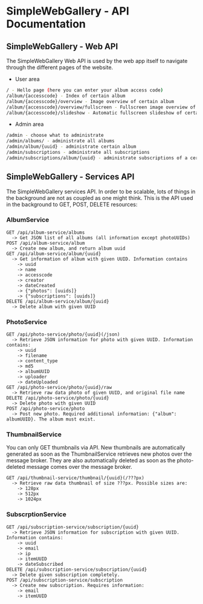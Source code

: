 # SimpleWebGallery - API Documentation

## SimpleWebGallery - Web API
The SimpleWebGallery Web API is used by the web app itself to navigate through the different pages of the website.

* User area
```bash
/ - Hello page (here you can enter your album access code)
/album/{accesscode} - Index of certain album
/album/{accesscode}/overview - Image overview of certain album
/album/{accesscode}/overview/fullscreen - Fullscreen image overview of certain album
/album/{accesscode}/slideshow - Automatic fullscreen slideshow of certain album
```

* Admin area
```bash
/admin - choose what to administrate
/admin/albums/ - administrate all albums
/admin/album/{uuid} - administrate certain album
/admin/subscriptions - administrate all subscriptions
/admin/subscriptions/album/{uuid} - administrate subscriptions of a certain album
```

## SimpleWebGallery - Services API
The SimpleWebGallery services API. In order to be scalable, lots of things in the background are not as coupled as one might think. This is the API used in the background to GET, POST, DELETE resources:

### AlbumService
```
GET /api/album-service/albums
  -> Get JSON list of all albums (all information except photoUUIDs)
POST /api/album-service/album
  -> Create new album, and return album uuid
GET /api/album-service/album/{uuid}
  -> Get information of album with given UUID. Information contains
    -> uuid
    -> name
    -> accesscode
    -> creator
    -> dateCreated
    -> {"photos": [uuids]}
    -> {"subscriptions": [uuids]}
DELETE /api/album-service/album/{uuid}
  -> Delete album with given UUID
```

### PhotoService
```
GET /api/photo-service/photo/{uuid}(/json)
  -> Retrieve JSON information for photo with given UUID. Information contains:
    -> uuid
    -> filename
    -> content_type
    -> md5
    -> albumUUID
    -> uploader
    -> dateUploaded
GET /api/photo-service/photo/{uuid}/raw
  -> Retrieve raw data photo of given UUID, and original file name
DELETE /api/photo-service/photo/{uuid}
  -> Delete photo with given UUID
POST /api/photo-service/photo
  -> Post new photo. Required additional information: {"album": albumUUID}. The album must exist.
```

### ThumbnailService
You can only GET thumbnails via API. New thumbnails are automatically generated as soon as the ThumbnailService retrieves new photos over the message broker. They are also automatically deleted as soon as the photo-deleted message comes over the message broker.
```
GET /api/thumbnail-service/thumbnail/{uuid}(/???px)
  -> Retrieve raw data thumbnail of size ???px. Possible sizes are:
    -> 128px
    -> 512px
    -> 1024px
```

### SubscrptionService
```
GET /api/subscription-service/subscription/{uuid}
  -> Retrieve JSON information for subscription with given UUID. Information contains:
    -> uuid
    -> email
    -> ip
    -> itemUUID
    -> dateSubscribed
DELETE /api/subscription-service/subscription/{uuid}
  -> Delete given subscription completely.
POST /api/subscription-service/subscription
  -> Create new subscription. Requires information:
    -> email
    -> itemUUID
```
